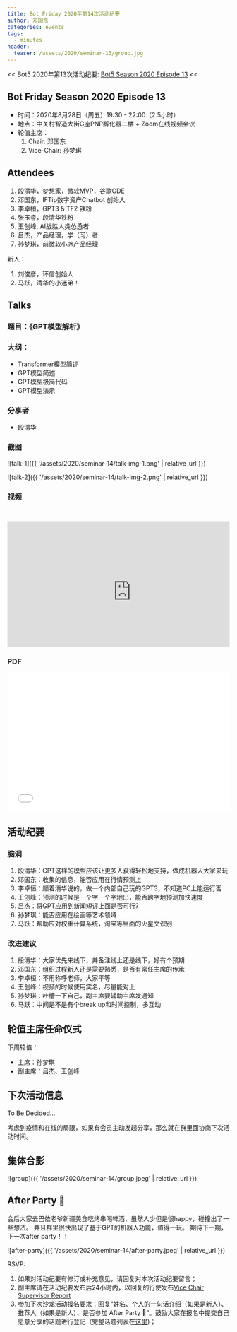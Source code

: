 ```yaml
---
title: Bot Friday 2020年第14次活动纪要
author: 邓国东
categories: events
tags:
  - minutes
header:
  teaser: /assets/2020/seminar-13/group.jpg
---
```


<< Bot5 2020年第13次活动纪要: [Bot5 Season 2020 Episode 13](https://bot5.club/events/seminar-minutes-2020-13) <<

## Bot Friday Season 2020 Episode 13

- 时间：2020年8月28日（周五）19:30 - 22:00（2.5小时）
- 地点：中关村智造大街G座PNP孵化器二楼 + Zoom在线视频会议
- 轮值主席：
    1. Chair: 邓国东
    2. Vice-Chair: 孙梦琪

## Attendees

1. 段清华，梦想家，微软MVP，谷歌GDE
1. 邓国东，IFTip数字资产Chatbot 创始人
1. 李卓桓，GPT3 & TF2 铁粉
1. 张玉睿，段清华铁粉
1. 王创峰, AI战胜人类怂恿者
1. 吕杰，产品经理，学（习）者
1. 孙梦琪，前微软小冰产品经理

新人：

1. 刘俊彦，环信创始人
1. 马跃，清华的小迷弟！

## Talks

### 题目：《GPT模型解析》

### 大纲：

- Transformer模型简述 
- GPT模型简述
- GPT模型极简代码
- GPT模型演示 

### 分享者

- 段清华

### 截图

![talk-1]({{ '/assets/2020/seminar-14/talk-img-1.png' | relative_url }})

![talk-2]({{ '/assets/2020/seminar-14/talk-img-2.png' | relative_url }})

### 视频

<div class="video-container" style="
    position: relative;
    padding-bottom:56.25%;
    padding-top:30px;
    height:0;
    overflow:hidden;
">
  <iframe width="560" height="315"
    src="https://www.youtube.com/embed/PjiIm5RT_gM"
    frameborder="0"
    allow="accelerometer; autoplay; encrypted-media; gyroscope; picture-in-picture"
    allowfullscreen
  ></iframe>
</div>

### PDF

<div class="video-container" style="
    position: relative;
    padding-bottom:56.25%;
    padding-top:30px;
    height:0;
    overflow:hidden;
">
  <iframe
    src='{{ '/assets/js/viewer-js/#/assets/2020/seminar-14/GPT-talk.pdf' | relative_url }}'
    width='560'
    height='315'
    allowfullscreen
    webkitallowfullscreen
    frameborder="0"
    style="
      position: absolute;
      top:0;
      left:0;
      width:100%;
      height:100%;
    "
  ></iframe>
</div>

## 活动纪要

### 脑洞

1. 段清华：GPT这样的模型应该让更多人获得轻松地支持，做成机器人大家来玩
1. 邓国东：收集的信息，能否应用在行情预测上
1. 李卓恒：顺着清华说的，做一个内部自己玩的GPT3，不知道PC上能运行否
1. 王创峰：预测的时候是一个字一个字地出，能否跨字地预测加快速度
1. 吕杰：将GPT应用到新闻短评上面是否可行?
1. 孙梦琪：能否应用在绘画等艺术领域
1. 马跃：帮助应对权重计算系统，淘宝等里面的火星文识别

### 改进建议

1. 段清华：大家优先来线下，并备注线上还是线下，好有个预期
1. 邓国东：组织过程新人还是需要熟悉，是否有常任主席的传承
1. 李卓桓：不用称呼老师，大家平等
1. 王创峰：视频的时候使用实名，尽量能对上
1. 孙梦琪：吐槽一下自己，副主席要辅助主席发通知
1. 马跃：中间是不是有个break up和时间控制，多互动

## 轮值主席任命仪式

下周轮值：

- 主席：孙梦琪
- 副主席：吕杰、王创峰

## 下次活动信息

To Be Decided...

考虑到疫情和在线的局限，如果有会员主动发起分享，那么就在群里面协商下次活动时间。

## 集体合影

![group]({{ '/assets/2020/seminar-14/group.jpeg' | relative_url }})


## After Party 🍻

会后大家去巴依老爷新疆美食吃烤串喝啤酒，虽然人少但是很happy，碰撞出了一些想法。
并且群里很快出现了基于GPT的机器人功能，值得一玩。
期待下一期，下一次after party！！

![after-party]({{ '/assets/2020/seminar-14/after-party.jpeg' | relative_url }})

RSVP:

1. 如果对活动纪要有修订或补充意见，请回复对本次活动纪要留言；
2. 副主席请在活动纪要发布后24小时内，以回复的行使发布[Vice Chair Supervisor Report](/manuals/chair/#vice-chair-supervisor-report)
3. 参加下次沙龙活动报名要求：回复“姓名、个人的一句话介绍（如果是新人）、推荐人（如果是新人）、是否参加 After Party 🍻”。鼓励大家在报名中提交自己愿意分享的话题进行登记（完整话题列表在[这里](https://www.bot5.club/talks/))；


